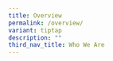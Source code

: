 ```yaml
---
title: Overview
permalink: /overview/
variant: tiptap
description: ""
third_nav_title: Who We Are
---
```

<p></p>